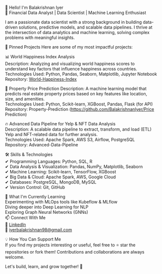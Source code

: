 👋 Hello! I'm Balakrishnan Iyer  
🚀 Financial Data Analyst | Data Scientist | Machine Learning Enthusiast 

I am a passionate data scientist with a strong background in building data-driven solutions, predictive models, and scalable data pipelines. I thrive at the intersection of data analytics and machine learning, solving complex problems with meaningful insights.

📌 Pinned Projects
Here are some of my most impactful projects:

📊 World Happiness Index Analysis   
Description: Analyzing and visualizing world happiness scores to understand key factors that influence happiness across countries.  
Technologies Used: Python, Pandas, Seaborn, Matplotlib, Jupyter Notebook  
Repository: [World-Happiness-Index](https://github.com/BalakrishnanIyer/World-Happiness-Index) 

🏡 Property Price Prediction
Description: A machine learning model that predicts real estate property prices based on key features like location, size, and amenities.  
Technologies Used: Python, Scikit-learn, XGBoost, Pandas, Flask (for API)  
Repository: Property-Prediction (https://github.com/BalakrishnanIyer/Price Prediction)

🔥 Advanced Data Pipeline for Yelp & NFT Data Analysis  
Description: A scalable data pipeline to extract, transform, and load (ETL) Yelp and NFT-related data for further analysis.  
Technologies Used: Apache Spark, AWS S3, Airflow, PostgreSQL  
Repository: Advanced-Data-Pipeline  

🛠 Skills & Technologies  
✔ Programming Languages: Python, SQL, R  
✔ Data Analysis & Visualization: Pandas, NumPy, Matplotlib, Seaborn  
✔ Machine Learning: Scikit-learn, TensorFlow, XGBoost  
✔ Big Data & Cloud: Apache Spark, AWS, Google Cloud  
✔ Databases: PostgreSQL, MongoDB, MySQL  
✔ Version Control: Git, GitHub  

🌱 What I'm Currently Learning  
Experimenting with MLOps tools like Kubeflow & MLflow  
Diving deeper into Deep Learning for NLP  
Exploring Graph Neural Networks (GNNs)  
📫 Connect With Me  
💼 [LinkedIn](https://www.linkedin.com/in/balakrishnan-iyer-811436143)  
📧 iyerbalakrishnan98@gmail.com


💡 How You Can Support Me  
If you find my projects interesting or useful, feel free to ⭐ star the repositories or fork them! Contributions and collaborations are always welcome.  

Let's build, learn, and grow together! 🚀  
<!--
**BalakrishnanIyer/BalakrishnanIyer** is a ✨ _special_ ✨ repository because its `README.md` (this file) appears on your GitHub profile.
